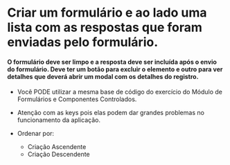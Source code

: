 # Criar um formulário e ao lado uma lista com as respostas que foram enviadas pelo formulário. 

#### O formulário deve ser limpo e a resposta deve ser incluída após o envio do formulário. Deve ter um botão para excluir o elemento e outro para ver detalhes que deverá abrir um modal com os detalhes do registro.

- Você PODE utilizar a mesma base de código do exercício do Módulo de Formulários e Componentes Controlados.

- Atenção com as keys pois elas podem dar grandes problemas no funcionamento da aplicação.

- Ordenar por:
    - Criação Ascendente
    - Criação Descendente

